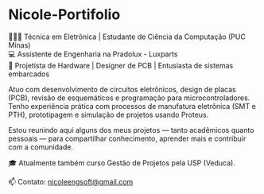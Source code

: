 # Nicole-Portifolio
👩🏽‍🔧 Técnica em Eletrônica | Estudante de Ciência da Computação (PUC Minas)  
💻 Assistente de Engenharia na Pradolux - Luxparts  
🔧 Projetista de Hardware | Designer de PCB | Entusiasta de sistemas embarcados

Atuo com desenvolvimento de circuitos eletrônicos, design de placas (PCB), revisão de esquemáticos e programação para microcontroladores. Tenho experiência prática com processos de manufatura eletrônica (SMT e PTH), prototipagem e simulação de projetos usando Proteus.

Estou reunindo aqui alguns dos meus projetos — tanto acadêmicos quanto pessoais — para compartilhar conhecimento, aprender mais e contribuir com a comunidade.

🎓 Atualmente também curso Gestão de Projetos pela USP (Veduca).

📫 Contato: [nicoleengsoft@gmail.com](mailto:nicoleengsoft@gmail.com)
